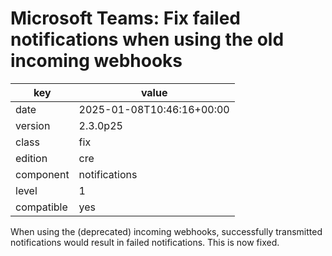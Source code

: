 [//]: # (werk v2)
# Microsoft Teams: Fix failed notifications when using the old incoming webhooks

key        | value
---------- | ---
date       | 2025-01-08T10:46:16+00:00
version    | 2.3.0p25
class      | fix
edition    | cre
component  | notifications
level      | 1
compatible | yes

When using the (deprecated) incoming webhooks, successfully transmitted
notifications would result in failed notifications. This is now fixed.
